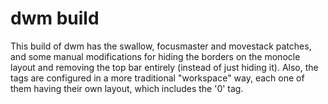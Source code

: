 # dwm build

This build of dwm has the swallow, focusmaster and movestack patches, and some manual modifications for hiding the borders on the monocle layout and removing the top bar entirely (instead of just hiding it). Also, the tags are configured in a more traditional "workspace" way, each one of them having their own layout, which includes the '0' tag.
